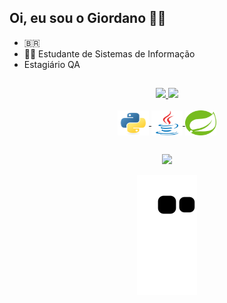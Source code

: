 ## Oi, eu sou o Giordano 🧑🏻

- 🇧🇷
- 🧑‍🎓 Estudante de Sistemas de Informação
- Estagiário QA

##

<div align="center">
  <a href="https://github.com/GiordanoFerreira">
  <img height="160em" src="https://github-readme-stats.vercel.app/api?username=GiordanoFerreira&show_icons=true&theme=dark&include_all_commits=true&count_private=true"/>
  <img height="160em" src="https://github-readme-stats.vercel.app/api/top-langs/?username=GiordanoFerreira&layout=compact&langs_count=7&theme=dark"/>

  <div style="display: inline_block"><br>
  <img align="center" alt="Giordano-Python" height="40" width="50" src="https://raw.githubusercontent.com/devicons/devicon/master/icons/python/python-original.svg">
  <img align="center" alt="Giordano-Java" height="40" width="50" src="https://raw.githubusercontent.com/devicons/devicon/master/icons/java/java-original.svg">
  <img align="center" alt="Giordano-Srping" height="40" width="50" src="https://raw.githubusercontent.com/devicons/devicon/master/icons/spring/spring-original.svg">
</div>
    
##
    
<div> 
  <a href="https://www.linkedin.com/in/giordano-palmezano-90585b222/" target="_blank"><img src="https://img.shields.io/badge/-LinkedIn-%230077B5?style=for-the-badge&logo=linkedin&logoColor=white"target="_blank"></a>
</div> 
  
![Snake animation](https://github.com/GiordanoFerreira/GiordanoFerreira/blob/output/github-contribution-grid-snake.svg)

